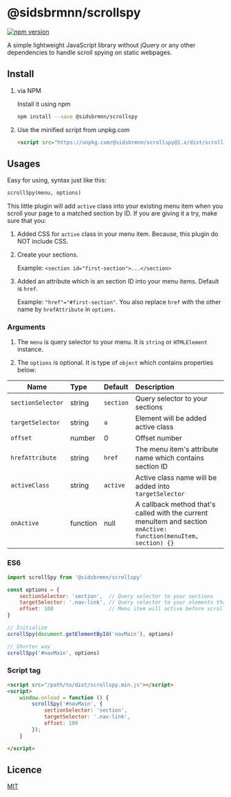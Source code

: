 # @sidsbrmnn/scrollspy

[![npm version](https://badge.fury.io/js/@sidsbrmnn%2Fscrollspy.svg)](https://badge.fury.io/js/@sidsbrmnn%2Fscrollspy)

A simple lightweight JavaScript library without jQuery or any other dependencies to handle scroll spying on static webpages.

## Install

1. via NPM

    Install it using npm

    ```bash
    npm install --save @sidsbrmnn/scrollspy
    ```

2. Use the minified script from unpkg.com

    ```html
    <script src="https://unpkg.com/@sidsbrmnn/scrollspy@1.x/dist/scrollspy.min.js"></script>
    ```

## Usages

Easy for using, syntax just like this:

```html
scrollSpy(menu, options)
```

This little plugin will add `active` class into your existing menu item when you scroll your page to a matched section by ID.
If you are giving it a try, make sure that you:

1. Added CSS for `active` class in your menu item. Because, this plugin do NOT include CSS.

2. Create your sections.

    Example: `<section id="first-section">...</section>`

3. Added an attribute which is an section ID into your menu items. Default is `href`.

    Example: `"href"="#first-section"`.
    You also replace `href` with the other name by `hrefAttribute` in `options`.

### Arguments

1. The `menu` is query selector to your menu. It is `string` or `HTMLElement` instance.

2. The `options` is optional. It is type of `object` which contains properties below:

| Name               | Type     | Default       | Description                                                                                                      |
|--------------------|:---------|:--------------|:-----------------------------------------------------------------------------------------------------------------|
| `sectionSelector`  | string   | `section`     | Query selector to your sections                                                                                  |
| `targetSelector`   | string   | `a`           | Element will be added active class                                                                               |
| `offset`           | number   | 0             | Offset number                                                                                                    |
| `hrefAttribute`    | string   | `href`        | The menu item's attribute name which contains section ID                                                         |
| `activeClass`      | string   | `active`      | Active class name will be added into `targetSelector`                                                            |
| `onActive`         | function | null          | A callback method that's called with the current menuItem and section `onActive: function(menuItem, section) {}` |

### ES6

```js
import scrollSpy from '@sidsbrmnn/scrollspy'

const options = {
    sectionSelector: 'section',  // Query selector to your sections
    targetSelector: '.nav-link', // Query selector to your elements that will be added `active` class
    offset: 100                  // Menu item will active before scroll to a matched section 100px
}

// Initialize
scrollSpy(document.getElementById('navMain'), options)

// Shorter way
scrollSpy('#navMain', options)
```

### Script tag

```html
<script src="/path/to/dist/scrollspy.min.js"></script>
<script>
    window.onload = function () {
        scrollSpy('#navMain', {
            sectionSelector: 'section',
            targetSelector: '.nav-link',
            offset: 100
        });
    }

</script>
```

## Licence

[MIT](LICENSE)
